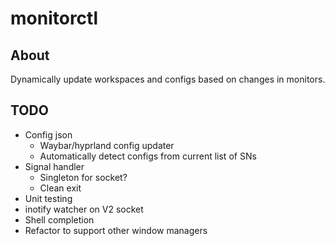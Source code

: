 # monitorctl

## About

Dynamically update workspaces and configs based on changes in monitors.

## TODO

- Config json
  - Waybar/hyprland config updater
  - Automatically detect configs from current list of SNs
- Signal handler
  - Singleton for socket?
  - Clean exit
- Unit testing
- inotify watcher on V2 socket
- Shell completion
- Refactor to support other window managers
